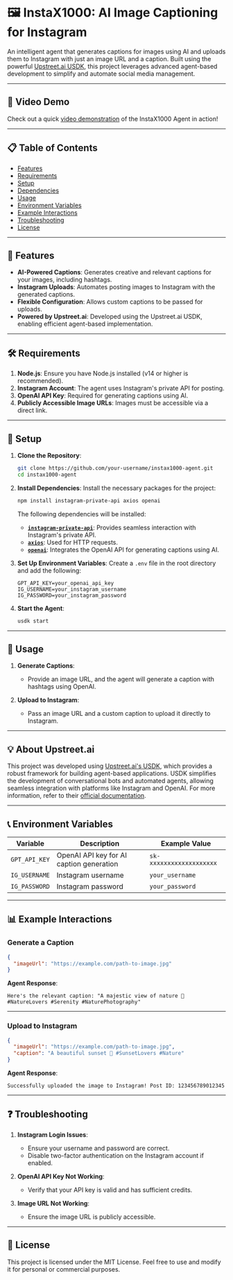# 🖼️ InstaX1000: AI Image Captioning for Instagram

An intelligent agent that generates captions for images using AI and uploads them to Instagram with just an image URL and a caption. Built using the powerful [Upstreet.ai USDK](https://docs.upstreet.ai/), this project leverages advanced agent-based development to simplify and automate social media management.

---

## 🎥 Video Demo

Check out a quick [video demonstration](https://www.loom.com/share/6d7bc7ee0be94b91b49f5d0e2b3141db) of the InstaX1000 Agent in action!

---

## 📋 Table of Contents

- [Features](#features)
- [Requirements](#requirements)
- [Setup](#setup)
- [Dependencies](#dependencies)
- [Usage](#usage)
- [Environment Variables](#environment-variables)
- [Example Interactions](#example-interactions)
- [Troubleshooting](#troubleshooting)
- [License](#license)

---

## 🚀 Features

- **AI-Powered Captions**: Generates creative and relevant captions for your images, including hashtags.
- **Instagram Uploads**: Automates posting images to Instagram with the generated captions.
- **Flexible Configuration**: Allows custom captions to be passed for uploads.
- **Powered by Upstreet.ai**: Developed using the Upstreet.ai USDK, enabling efficient agent-based implementation.

---

## 🛠️ Requirements

1. **Node.js**: Ensure you have Node.js installed (v14 or higher is recommended).
2. **Instagram Account**: The agent uses Instagram's private API for posting.
3. **OpenAI API Key**: Required for generating captions using AI.
4. **Publicly Accessible Image URLs**: Images must be accessible via a direct link.

---

## 🔧 Setup

1. **Clone the Repository**:
   ```bash
   git clone https://github.com/your-username/instax1000-agent.git
   cd instax1000-agent
   ```

2. **Install Dependencies**:
   Install the necessary packages for the project:
   ```bash
   npm install instagram-private-api axios openai
   ```
   The following dependencies will be installed:
   - **[`instagram-private-api`](https://www.npmjs.com/package/instagram-private-api)**: Provides seamless interaction with Instagram's private API.
   - **[`axios`](https://www.npmjs.com/package/axios)**: Used for HTTP requests.
   - **[`openai`](https://www.npmjs.com/package/openai)**: Integrates the OpenAI API for generating captions using AI.

3. **Set Up Environment Variables**:
   Create a `.env` file in the root directory and add the following:
   ```env
   GPT_API_KEY=your_openai_api_key
   IG_USERNAME=your_instagram_username
   IG_PASSWORD=your_instagram_password
   ```

4. **Start the Agent**:
   ```bash
   usdk start
   ```

---

## 📖 Usage

1. **Generate Captions**:
   - Provide an image URL, and the agent will generate a caption with hashtags using OpenAI.

2. **Upload to Instagram**:
   - Pass an image URL and a custom caption to upload it directly to Instagram.

---

## 💡 About Upstreet.ai

This project was developed using [Upstreet.ai's USDK](https://docs.upstreet.ai/), which provides a robust framework for building agent-based applications. USDK simplifies the development of conversational bots and automated agents, allowing seamless integration with platforms like Instagram and OpenAI. For more information, refer to their [official documentation](https://docs.upstreet.ai/).

---

## 📞 Environment Variables

| Variable           | Description                               | Example Value             |
|--------------------|-------------------------------------------|---------------------------|
| `GPT_API_KEY`      | OpenAI API key for AI caption generation | `sk-xxxxxxxxxxxxxxxxxxx` |
| `IG_USERNAME`      | Instagram username                       | `your_username`           |
| `IG_PASSWORD`      | Instagram password                       | `your_password`           |

---

## 📊 Example Interactions

### Generate a Caption
```json
{
  "imageUrl": "https://example.com/path-to-image.jpg"
}
```

**Agent Response**:
```
Here's the relevant caption: "A majestic view of nature 🌿 #NatureLovers #Serenity #NaturePhotography"
```

---

### Upload to Instagram
```json
{
  "imageUrl": "https://example.com/path-to-image.jpg",
  "caption": "A beautiful sunset 🌇 #SunsetLovers #Nature"
}
```

**Agent Response**:
```
Successfully uploaded the image to Instagram! Post ID: 123456789012345
```

---

## ❓ Troubleshooting

1. **Instagram Login Issues**:
   - Ensure your username and password are correct.
   - Disable two-factor authentication on the Instagram account if enabled.

2. **OpenAI API Key Not Working**:
   - Verify that your API key is valid and has sufficient credits.

3. **Image URL Not Working**:
   - Ensure the image URL is publicly accessible.

---

## 📜 License

This project is licensed under the MIT License. Feel free to use and modify it for personal or commercial purposes.